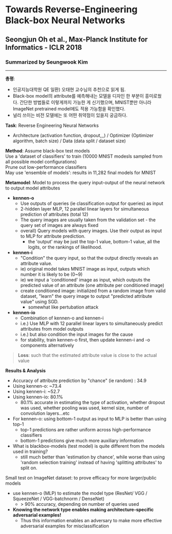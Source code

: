 # Towards Reverse-Engineering Black-box Neural Networks
## Seongjun Oh et al., Max-Planck Institute for Informatics - ICLR 2018
### Summarized by Seungwook Kim
---

**총평**:
* 인공지능대학원 QE 일환) 오태현 교수님의 추천으로 읽게 됨.
* Black-box model의 attribute를 예측해내는 모델을 디자인 한 부분이 흥미로웠다. 간단한 방법들로 이렇게까지 가능한 게 신기했으며, MNIST뿐만 아니라 ImageNet pretrained model에도 적용 가능함을 확인했다.
* 널리 쓰이는 비전 모델에는 또 어떤 취약점이 있을지 궁금하다.

**Task**: Reverse Engineering Neural Networks
* Architecture (activation function, dropout,,,) / Optimizer (Optimizer algorithm, batch size) / Data (data split / dataset size)

**Method**: 
Assume black-box test models \
Use a 'dataset of classifiers' to train (10000 MNIST modesls sampled from all possible model configurations) \
Prune out low-performance classifiers \
May use 'ensemble of models': results in 11,282 final models for MNIST

**Metamodel**: Model to process the query input-output of the neural network to output model attributes
* **kennen-o**
  * Use outputs of queries (ie classification output for queries) as input
  * 2-hidden layer MLP, 12 parallel linear layers for simultaneous prediction of attributes (total 12)
  * The query images are usually taken from the validation set - the query set of images are always fixed
  * overall) Query models with query images. Use their output as input to MLP for attribute prediction.
    * the 'output' may be just the top-1 value, bottom-1 value, all the logits, or the rankings of likelihood.
* **kennen-i**
  * "Condition" the query input, so that the output directly reveals an attribute value.
  * ie) original model takes MNIST image as input, outputs which number it is likely to be (0~9)
  * ie) we input a 'conditioned' image as input, which outputs the predicted value of an attribute (one attribute per conditioned image)
  * create conditioned image: initialized from a random image from valid dataset, "learn" the query image to output "predicted attribute value" using SGD.
    * somewhat like pertubation attack 
* **kennen-io**
  * Combination of kennen-o and kennen-i
  * i.e.) Use MLP with 12 parallel linear layers to simultaneously predict attributes from model outputs
  * i.e.) but also condition the input images for the cause 
  * for stability, train kennen-o first, then update kennen-i and -o components alternatively


> **Loss**: such that the estimated attribute value is close to the actual value

**Results & Analysis**
* Accuracy of attribute prediction by "chance" (ie random) : 34.9
* Using kennen-o: ~73.4
* Using kennen-i: ~52.7
* Using kennen-io: 80.1%
  * 80.1% accurate in estimating the type of activation, whether dropout was used, whether pooling was used, kernel size, number of convolution layers...etc
* For kennen-o: using bottom-1 output as input to MLP is better than using top-1
  * top-1 predictions are rather uniform across high-performance classifiers
  * bottom-1 predictions give much more auxiliary information
* What is blackbox-models (test model) is quite different from the models used in training?
  * still much better than 'estimation by chance', while worse than using 'random selection training' instead of having 'splitting attributes' to split on.

Small test on ImageNet dataset: to prove efficacy for more larger/public models
* use kennen-o (MLP) to estimate the model type (ResNet/ VGG / SqueezeNet / VGG-batchnorm / DenseNet)
  * \> 90% accuracy, depending on number of queries used
* **Knowing the network type enables making architecture-specific adversarial examples!**
  * Thus this information enables an adversary to make more effective adversarial examples for misclassification
